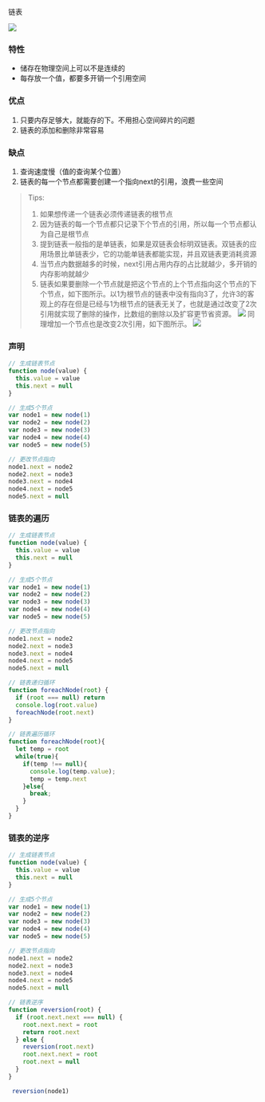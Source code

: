  链表

![](https://p3-juejin.byteimg.com/tos-cn-i-k3u1fbpfcp/3471842e047b4765bd007c4b4bf4319c~tplv-k3u1fbpfcp-jj-mark:0:0:0:0:q75.image#?w=862&h=129&s=13732&e=png&b=fefefe)

### 特性

- 储存在物理空间上可以不是连续的
- 每存放一个值，都要多开销一个引用空间

<!---->

### 优点

1. 只要内存足够大，就能存的下。不用担心空间碎片的问题
1. 链表的添加和删除非常容易

### 缺点

1. 查询速度慢（值的查询某个位置）
1. 链表的每一个节点都需要创建一个指向next的引用，浪费一些空间

>Tips:
>
>1. 如果想传递一个链表必须传递链表的根节点
>1. 因为链表的每一个节点都只记录下个节点的引用，所以每一个节点都认为自己是根节点
>1. 提到链表一般指的是单链表，如果是双链表会标明双链表。双链表的应用场景比单链表少，它的功能单链表都能实现，并且双链表更消耗资源
>1. 当节点内数据越多的时候，next引用占用内存的占比就越少，多开销的内存影响就越少
>1. 链表如果要删除一个节点就是把这个节点的上个节点指向这个节点的下个节点，如下图所示。以1为根节点的链表中没有指向3了，允许3的客观上的存在但是已经与1为根节点的链表无关了，也就是通过改变了2次引用就实现了删除的操作，比数组的删除以及扩容更节省资源。
>![](https://p3-juejin.byteimg.com/tos-cn-i-k3u1fbpfcp/d80df0b5aa4a4700af7be1365e659044~tplv-k3u1fbpfcp-jj-mark:0:0:0:0:q75.image#?w=777&h=443&s=28379&e=png&b=ffffff)
>同理增加一个节点也是改变2次引用，如下图所示。
>![](https://p3-juejin.byteimg.com/tos-cn-i-k3u1fbpfcp/29cd00cc5125481398e80702e65eb3aa~tplv-k3u1fbpfcp-jj-mark:0:0:0:0:q75.image#?w=575&h=337&s=35889&e=png&b=ffffff)

### 声明

```js
// 生成链表节点
function node(value) {
  this.value = value
  this.next = null
}

// 生成5个节点
var node1 = new node(1)
var node2 = new node(2)
var node3 = new node(3)
var node4 = new node(4)
var node5 = new node(5)

// 更改节点指向
node1.next = node2
node2.next = node3
node3.next = node4
node4.next = node5
node5.next = null
```

### 链表的遍历

```js
// 生成链表节点
function node(value) {
  this.value = value
  this.next = null
}

// 生成5个节点
var node1 = new node(1)
var node2 = new node(2)
var node3 = new node(3)
var node4 = new node(4)
var node5 = new node(5)

// 更改节点指向
node1.next = node2
node2.next = node3
node3.next = node4
node4.next = node5
node5.next = null

// 链表递归循环
function foreachNode(root) {
  if (root === null) return
  console.log(root.value)
  foreachNode(root.next)
}

// 链表遍历循环
function foreachNode(root){
  let temp = root
  while(true){
    if(temp !== null){
      console.log(temp.value);
      temp = temp.next
    }else{
      break;
    }
  }
}
```

### 链表的逆序

```js
// 生成链表节点
function node(value) {
  this.value = value
  this.next = null
}

// 生成5个节点
var node1 = new node(1)
var node2 = new node(2)
var node3 = new node(3)
var node4 = new node(4)
var node5 = new node(5)

// 更改节点指向
node1.next = node2
node2.next = node3
node3.next = node4
node4.next = node5
node5.next = null

// 链表逆序
function reversion(root) {
  if (root.next.next === null) {
    root.next.next = root
    return root.next
  } else {
    reversion(root.next)
    root.next.next = root
    root.next = null
  }
}

 reversion(node1)
```
